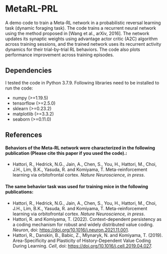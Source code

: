 # MetaRL-PRL
A demo code to train a Meta-RL network in a probabilistic reversal learning task (dynamic foraging task). The code trains a recurrent neural network using the method proposed in [Wang et al., arXiv, 2016]. The network updates its synaptic weights using advantage actor critic (A2C) algorithm across training sessions, and the trained network uses its recurrent activity dynamics for their trial-by-trial RL behaviors. The code also plots performance improvement across training episodes.

## Dependencies
I tested the code in Python 3.7.9. Following libraries need to be installed to run the code:
- numpy (>=1.19.5)
- tensorflow (>=2.5.0)
- sklearn (>=0.23.2)
- matplotlib (>=3.3.2)
- seaborn (>=0.11.0)


## References
#### Behaviors of the Meta-RL network were characterized in the following publication (Please cite this paper if you used the code).:
  - Hattori, R., Hedrick, N.G., Jain, A., Chen, S., You, H., Hattori, M., Choi, J.H., Lim, B.K., Yasuda, R. and Komiyama, T. Meta-reinforcement learning  via orbitofrontal cortex. _Nature Neuroscience, in press_.
#### The same behavior task was used for training mice in the following publications:
  - Hattori, R., Hedrick, N.G., Jain, A., Chen, S., You, H., Hattori, M., Choi, J.H., Lim, B.K., Yasuda, R. and Komiyama, T. Meta-reinforcement learning  via orbitofrontal cortex. _Nature Neuroscience, in press_.
  - Hattori, R. and Komiyama, T. (2022). Context-dependent persistency as a coding mechanism for robust and widely distributed value coding. _Neuron_, doi: https://doi.org/10.1016/j.neuron.2021.11.001.
  - Hattori, R., Danskin, B., Babic, Z., Mlynaryk, N. and Komiyama, T. (2019). Area-Specificity and Plasticity of History-Dependent Value Coding During Learning. _Cell_, doi: https://doi.org/10.1016/j.cell.2019.04.027.
